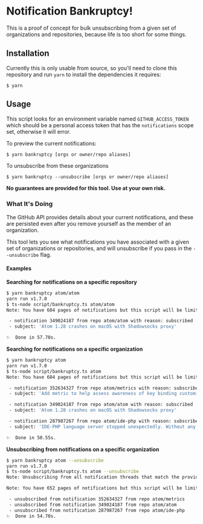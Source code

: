 # Notification Bankruptcy!

This is a proof of concept for bulk unsubscribing from a given set of organizations and repositories, because life is too short for some things.

## Installation

Currently this is only usable from source, so you'll need to clone this repository and run `yarn` to install the dependencies it requires:

```shellsession
$ yarn
```

## Usage

This script looks for an environment variable named `GITHUB_ACCESS_TOKEN` which should be a personal access token that has the `notifications` scope set, otherwise it will error.

To preview the current notifications:

```sh
$ yarn bankruptcy [orgs or owner/repo aliases]
```

To unsubscribe from these organizations

```
$ yarn bankruptcy --unsubscribe [orgs or owner/repo aliases]
```

**No guarantees are provided for this tool. Use at your own risk.**

### What It's Doing

The GitHub API provides details about your current notifications, and these are persisted even after you remove yourself as the member of an organization.

This tool lets you see what notifications you have associated with a given set of organizations or repositories, and will unsubscribe if you pass in the `--unsubscribe` flag.

#### Examples

**Searching for notifications on a specific repository**

```sh
$ yarn bankruptcy atom/atom
yarn run v1.7.0
$ ts-node script/bankruptcy.ts atom/atom
Note: You have 684 pages of notifications but this script will be limited to the first 100 pages. This might take a while to crunch the data.

 - notification 349024187 from repo atom/atom with reason: subscribed
 - subject: 'Atom 1.28 crashes on macOS with Shadowsocks proxy'

✨  Done in 57.70s.
```

**Searching for notifications on a specific organization**

```sh
$ yarn bankruptcy atom
yarn run v1.7.0
$ ts-node script/bankruptcy.ts atom
Note: You have 684 pages of notifications but this script will be limited to the first 100 pages. This might take a while to crunch the data.

 - notification 352634327 from repo atom/metrics with reason: subscribed
 - subject: 'Add metric to help assess awareness of key binding customizability'

 - notification 349024187 from repo atom/atom with reason: subscribed
 - subject: 'Atom 1.28 crashes on macOS with Shadowsocks proxy'

 - notification 287987267 from repo atom/ide-php with reason: subscribed
 - subject: 'IDE-PHP language server stopped unexpectedly. Without any description (Blank)'

✨  Done in 50.55s.
```

**Unsubscribing from notifications on a specific organization**

```sh
$ yarn bankruptcy atom --unsubscribe
yarn run v1.7.0
$ ts-node script/bankruptcy.ts atom --unsubscribe
Note: Unsubscribing from all notification threads that match the provided organizations

Note: You have 652 pages of notifications but this script will be limited to the first 100 pages

 - unsubscribed from notification 352634327 from repo atom/metrics
 - unsubscribed from notification 349024187 from repo atom/atom
 - unsubscribed from notification 287987267 from repo atom/ide-php
✨  Done in 54.70s.
```
